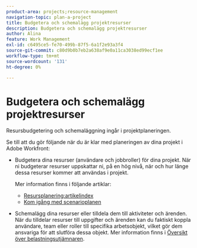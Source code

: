 ```yaml
---
product-area: projects;resource-management
navigation-topic: plan-a-project
title: Budgetera och schemalägg projektresurser
description: Budgetera och schemalägg projektresurser
author: Alina
feature: Work Management
exl-id: c6495ce5-fe70-499b-87f5-6a1f2e93a3f4
source-git-commit: c80d9b0b7eb2a638af9e0a11ca3038ed99ecf1ee
workflow-type: tm+mt
source-wordcount: '131'
ht-degree: 0%

---
```


# Budgetera och schemalägg projektresurser

<!--
<p data-mc-conditions="QuicksilverOrClassic.Draft mode">(NOTE: this article is only valuable for searching. All the information resides in other articles.)</p>
-->

Resursbudgetering och schemaläggning ingår i projektplaneringen.

Se till att du gör följande när du är klar med planeringen av dina projekt i Adobe Workfront:

* Budgetera dina resurser (användare och jobbroller) för dina projekt. När ni budgeterar resurser uppskattar ni, på en hög nivå, när och hur länge dessa resurser kommer att användas i projekt.

  Mer information finns i följande artiklar:

   * [Resursplanering:artikelindex](../../../resource-mgmt/resource-planning/resource-planning-overview.md)
   * [Kom igång med scenarioplanen](../../../scenario-planner/get-started-with-scenario-planning.md)

* Schemalägg dina resurser eller tilldela dem till aktiviteter och ärenden. När du tilldelar resurser till uppgifter och ärenden kan du faktiskt koppla användare, team eller roller till specifika arbetsobjekt, vilket gör dem ansvariga för att slutföra dessa objekt. Mer information finns i [Översikt över belastningsutjämnaren](../../../resource-mgmt/workload-balancer/overview-workload-balancer.md).
